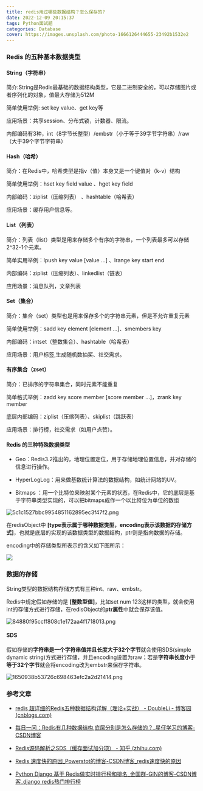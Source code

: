 ```yaml
---
title: redis用过哪些数据结构？怎么保存的?
date: 2022-12-09 20:15:37
tags: Python面试题
categories: Database
cover: https://images.unsplash.com/photo-1666126444655-23492b1532e2
---
```


### Redis 的五种基本数据类型

#### String（字符串）

简介:String是Redis最基础的数据结构类型，它是二进制安全的，可以存储图片或者序列化的对象，值最大存储为512M

简单使用举例: set key value、get key等

应用场景：共享session、分布式锁，计数器、限流。

内部编码有3种，int（8字节长整型）/embstr（小于等于39字节字符串）/raw（大于39个字节字符串）

#### Hash（哈希）

简介：在Redis中，哈希类型是指v（值）本身又是一个键值对（k-v）结构

简单使用举例：hset key field value 、hget key field

内部编码：ziplist（压缩列表） 、hashtable（哈希表）

应用场景：缓存用户信息等。

#### List（列表）

简介：列表（list）类型是用来存储多个有序的字符串，一个列表最多可以存储2^32-1个元素。

简单实用举例：lpush key value [value ...] 、lrange key start end

内部编码：ziplist（压缩列表）、linkedlist（链表）

应用场景：消息队列，文章列表

#### Set（集合）

简介：集合（set）类型也是用来保存多个的字符串元素，但是不允许重复元素

简单使用举例：sadd key element [element ...]、smembers key

内部编码：intset（整数集合）、hashtable（哈希表）

应用场景：用户标签,生成随机数抽奖、社交需求。

#### 有序集合（zset）

简介：已排序的字符串集合，同时元素不能重复

简单格式举例：zadd key score member [score member ...]，zrank key member

底层内部编码：ziplist（压缩列表）、skiplist（跳跃表）

应用场景：排行榜，社交需求（如用户点赞）。

#### Redis 的三种特殊数据类型

- Geo：Redis3.2推出的，地理位置定位，用于存储地理位置信息，并对存储的信息进行操作。

- HyperLogLog：用来做基数统计算法的数据结构，如统计网站的UV。

- Bitmaps ：用一个比特位来映射某个元素的状态，在Redis中，它的底层是基于字符串类型实现的，可以把bitmaps成作一个以比特位为单位的数组

![5c1c1527bbc9954851162895ec3f47f2.png](https://img-blog.csdnimg.cn/img_convert/5c1c1527bbc9954851162895ec3f47f2.png)

在redisObject中 **[type表示属于哪种数据类型，encoding表示该数据的存储方式]**，也就是底层的实现的该数据类型的数据结构，ptr则是指向数据的存储。

encoding中的存储类型所表示的含义如下图所示：

![](https://img-blog.csdnimg.cn/img_convert/9ae120adbd08bc2393d0bd846714e4dd.png)

### 数据的存储

String类型的数据结构存储方式有三种int、raw、embstr。

Redis中规定假如存储的是 **[整数型值]**，比如set num 123这样的类型，就会使用 int的存储方式进行存储，在redisObject的**ptr属性**中就会保存该值。

![84880f95ccff808c1e172aa4f1718013.png](https://img-blog.csdnimg.cn/img_convert/84880f95ccff808c1e172aa4f1718013.png)

#### SDS

假如存储的**字符串是一个字符串值并且长度大于32个字节**就会使用SDS(simple dynamic string)方式进行存储，并且encoding设置为raw；若是**字符串长度小于等于32个字节**就会将encoding改为embstr来保存字符串。

![1650938b53726c698463efc2a2d21414.png](https://img-blog.csdnimg.cn/img_convert/1650938b53726c698463efc2a2d21414.png)

### 参考文章

- [redis 超详细的Redis五种数据结构详解（理论+实战） - DoubleLi - 博客园 (cnblogs.com)](https://www.cnblogs.com/lidabo/p/16673547.html)

- [每日一问：Redis有几种数据结构,底层分别是怎么存储的？_星仔学习的博客-CSDN博客](https://blog.csdn.net/u012868901/article/details/122926726)

- [Redis源码解析之SDS（缓存面试加分项） - 知乎 (zhihu.com)](https://zhuanlan.zhihu.com/p/467043930)

- [Redis 速度快的原因_Powerstot的博客-CSDN博客_redis速度快的原因](https://blog.csdn.net/weixin_45813747/article/details/124973783)

- [Python Django 基于 Redis做实时排行榜和排名_金国群-GIN的博客-CSDN博客_django redis热门排行榜](https://blog.csdn.net/weixin_43275654/article/details/109649161)
